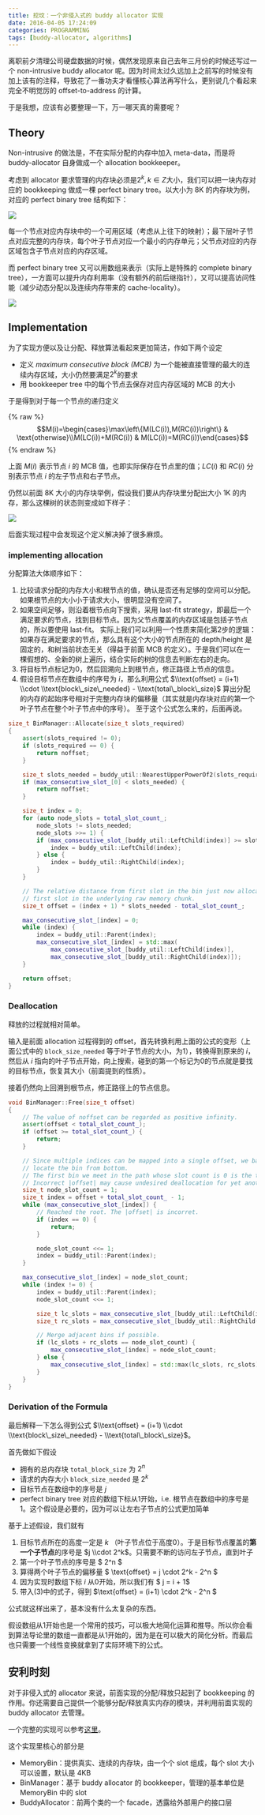```yaml
---
title: 挖坟：一个非侵入式的 buddy allocator 实现
date: 2016-04-05 17:24:09
categories: PROGRAMMING
tags: [buddy-allocator, algorithms]
---
```

离职前夕清理公司硬盘数据的时候，偶然发现原来自己去年三月份的时候还写过一个 non-intrusive buddy allocator 呢。因为时间太过久远加上之前写的时候没有加上该有的注释，导致花了一番功夫才看懂核心算法再写什么，更别说几个看起来完全不明觉厉的 offset-to-address 的计算。

于是我想，应该有必要整理一下，万一哪天真的需要呢？

## Theory

Non-intrusive 的做法是，不在实际分配的内存中加入 meta-data，而是将 buddy-allocator 自身做成一个 allocation bookkeeper。

考虑到 allocator 要求管理的内存块必须是$2^k, k \in Z$大小，我们可以把一块内存对应的 bookkeeping 做成一棵 perfect binary tree。以大小为 8K 的内存块为例，对应的 perfect binary tree 结构如下：

![](/img/memory_chunk_in_perfect_binary_tree.png)

每一个节点对应内存块中的一个可用区域（考虑从上往下的映射）；最下层叶子节点对应完整的内存块，每个叶子节点对应一个最小的内存单元；父节点对应的内存区域包含子节点对应的内存区域。

而 perfect binary tree 又可以用数组来表示（实际上是特殊的 complete binary tree），一方面可以提升内存利用率（没有额外的前后继指针），又可以提高访问性能（减少动态分配以及连续内存带来的 cache-locality）。

![](/img/memory_chunk_in_array.png)

## Implementation

为了实现方便以及让分配、释放算法看起来更加简洁，作如下两个设定

- 定义 _maximum consecutive block (MCB)_ 为一个能被直接管理的最大的连续内存区域，大小仍然要满足$2^k$的要求
- 用 bookkeeper tree 中的每个节点去保存对应内存区域的 MCB 的大小

于是得到对于每一个节点的递归定义

{% raw %}
$$M(i)=\begin{cases}\max\left\{M(LC(i)),M(RC(i))\right\} & \text{otherwise}\\M(LC(i))+M(RC(i)) & M(LC(i))=M(RC(i))\end{cases}$$
{% endraw %}

上面 $M(i)$ 表示节点 $i$ 的 MCB 值，也即实际保存在节点里的值；$LC(i)$ 和 $RC(i)$ 分别表示节点 $i$ 的左子节点和右子节点。

仍然以前面 8K 大小的内存块举例，假设我们要从内存块里分配出大小 1K 的内存，那么这棵树的状态则变成如下样子：

![](/img/allocate_1K_out_of_8K.png)

后面实现过程中会发现这个定义解决掉了很多麻烦。

### implementing allocation

分配算法大体顺序如下：

1. 比较请求分配的内存大小和根节点的值，确认是否还有足够的空间可以分配。如果根节点的大小小于请求大小，很明显没有空间了。
2. 如果空间足够，则沿着根节点向下搜索，采用 last-fit strategy，即最后一个满足要求的节点，找到目标节点。因为父节点覆盖的内存区域是包括子节点的，所以要使用 last-fit。
   实际上我们可以利用一个性质来简化第2步的逻辑：如果存在满足要求的节点，那么具有这个大小的节点所在的 depth/height 是固定的，和树当前状态无关（得益于前面 MCB 的定义）。于是我们可以在一棵假想的、全新的树上遍历，结合实际的树的信息去判断左右的走向。
3. 将目标节点标记为0，然后回溯向上到根节点，修正路径上节点的信息。
4. 假设目标节点在数组中的序号为 $i$，那么利用公式 $\\text{offset} = (i+1) \\cdot \\text{block\_size\_needed} - \\text{total\_block\_size}$ 算出分配的内存的起始序号相对于完整内存块的偏移量（其实就是内存块对应的第一个叶子节点在整个叶子节点中的序号）。
  至于这个公式怎么来的，后面再说。

```c++
size_t BinManager::Allocate(size_t slots_required)
{
    assert(slots_required != 0);
    if (slots_required == 0) {
        return noffset;
    }

    size_t slots_needed = buddy_util::NearestUpperPowerOf2(slots_required);
    if (max_consecutive_slot_[0] < slots_needed) {
        return noffset;
    }

    size_t index = 0;
    for (auto node_slots = total_slot_count_;
        node_slots != slots_needed;
        node_slots >>= 1) {
        if (max_consecutive_slot_[buddy_util::LeftChild(index)] >= slots_needed) {
            index = buddy_util::LeftChild(index);
        } else {
            index = buddy_util::RightChild(index);
        }
    }

    // The relative distance from first slot in the bin just now allocated to the
    // first slot in the underlying raw memory chunk.
    size_t offset = (index + 1) * slots_needed - total_slot_count_;

    max_consecutive_slot_[index] = 0;
    while (index) {
        index = buddy_util::Parent(index);
        max_consecutive_slot_[index] = std::max(
            max_consecutive_slot_[buddy_util::LeftChild(index)],
            max_consecutive_slot_[buddy_util::RightChild(index)]);
    }

    return offset;
}
```

### Deallocation

释放的过程就相对简单。

输入是前面 allocation 过程得到的 offset，首先转换利用上面的公式的变形（上面公式中的 `block_size_needed` 等于叶子节点的大小，为1），转换得到原来的 $i$，然后从 $i$ 指向的叶子节点开始，向上搜索，碰到的第一个标记为0的节点就是要找的目标节点，恢复其大小（前面提到的性质）。

接着仍然向上回溯到根节点，修正路径上的节点信息。

```c++
void BinManager::Free(size_t offset)
{
    // The value of noffset can be regarded as positive infinity.
    assert(offset < total_slot_count_);
    if (offset >= total_slot_count_) {
        return;
    }

    // Since multiple indices can be mapped into a single offset, we backtrace to
    // locate the bin from bottom.
    // The first bin we meet in the path whose slot count is 0 is the target.
    // Incorrect |offset| may cause undesired deallocation for yet another bin.
    size_t node_slot_count = 1;
    size_t index = offset + total_slot_count_ - 1;
    while (max_consecutive_slot_[index]) {
        // Reached the root. The |offset| is incorret.
        if (index == 0) {
            return;
        }

        node_slot_count <<= 1;
        index = buddy_util::Parent(index);
    }

    max_consecutive_slot_[index] = node_slot_count;
    while (index != 0) {
        index = buddy_util::Parent(index);
        node_slot_count <<= 1;

        size_t lc_slots = max_consecutive_slot_[buddy_util::LeftChild(index)];
        size_t rc_slots = max_consecutive_slot_[buddy_util::RightChild(index)];

        // Merge adjacent bins if possible.
        if (lc_slots + rc_slots == node_slot_count) {
            max_consecutive_slot_[index] = node_slot_count;
        } else {
            max_consecutive_slot_[index] = std::max(lc_slots, rc_slots);
        }
    }
}
```

### Derivation of the Formula

最后解释一下怎么得到公式 $\\text{offset} = (i+1) \\cdot \\text{block\_size\_needed} - \\text{total\_block\_size}$。

首先做如下假设

- 拥有的总内存块 `total_block_size` 为 $2^n$
- 请求的内存大小 `block_size_needed` 是 $2^k$
- 目标节点在数组中的序号是 $j$
- perfect binary tree 对应的数组下标从1开始，i.e. 根节点在数组中的序号是1。这个假设是必要的，因为可以让左右子节点的公式更加简单

基于上述假设，我们就有

1. 目标节点所在的高度一定是 $k$ （叶子节点位于高度0）。于是目标节点覆盖的**第一个子节点**的序号是 $j \\cdot 2^k$。只需要不断的访问左子节点，直到叶子
2. 第一个叶子节点的序号是 $ 2^n $ 
3. 算得两个叶子节点的偏移量 $ \\text{offset} = j \\cdot 2^k - 2^n $
4. 因为实现时数组下标 $i$ 从0开始，所以我们有 $ j = i + 1$
5. 带入(3)中的式子，得到 $\\text{offset} = (i+1) \\cdot 2^k - 2^n $

公式就这样出来了，基本没有什么太复杂的东西。

假设数组从1开始也是一个常用的技巧，可以极大地简化运算和推导。所以你会看到算法导论里的数组一直都是从1开始的，因为是在可以极大的简化分析。而最后也只需要一个线性变换就拿到了实际环境下的公式。

## 安利时刻

对于非侵入式的 allocator 来说，前面实现的分配/释放只起到了 bookkeeping 的作用。你还需要自己提供一个能够分配/释放真实内存的模块，并利用前面实现的 buddy allocator 去管理。

一个完整的实现可以参考[这里](https://github.com/kingsamchen/BuddyAllocator)。

这个实现里核心的部分是

- MemoryBin：提供真实、连续的内存块，由一个个 slot 组成，每个 slot 大小可以设置，默认是 4KB
- BinManager：基于 buddy allocator 的 bookkeeper，管理的基本单位是 MemoryBin 中的 slot
- BuddyAllocator：前两个类的一个 facade，透露给外部用户的接口层
